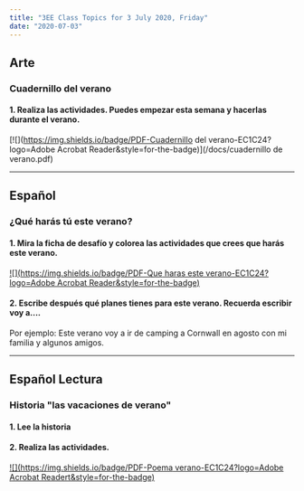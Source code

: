 ```yaml
---
title: "3EE Class Topics for 3 July 2020, Friday"
date: "2020-07-03"
---
```


## Arte

### Cuadernillo del verano

#### 1. Realiza las actividades. Puedes empezar esta semana y hacerlas durante el verano.

[![](https://img.shields.io/badge/PDF-Cuadernillo del verano-EC1C24?logo=Adobe Acrobat Reader&style=for-the-badge)](/docs/cuadernillo de verano.pdf)

<hr>

## Español

### ¿Qué harás tú este verano? 

#### 1. Mira la ficha de desafío y colorea las actividades que crees que harás este verano.

[![](https://img.shields.io/badge/PDF-Que haras este verano-EC1C24?logo=Adobe Acrobat Reader&style=for-the-badge)](/docs/ES-T-T-252540-Desaño-de-las-vacaciones-de-verano-Ficha-de-actividad.pdf)

#### 2. Escribe después qué planes tienes para este verano. Recuerda escribir voy a....

Por ejemplo: Este verano voy a ir de camping a Cornwall en agosto con mi familia y algunos amigos.

<hr>

## Español Lectura

### Historia "las vacaciones de verano"

#### 1. Lee la historia


#### 2. Realiza las actividades.

[![](https://img.shields.io/badge/PDF-Poema verano-EC1C24?logo=Adobe Acrobat Readert&style=for-the-badge)](/docs/poema_verano_1.pdf)


<br/>
<br/>


